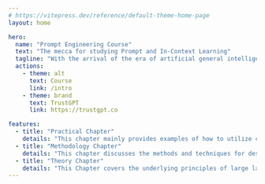 ```yaml
---
# https://vitepress.dev/reference/default-theme-home-page
layout: home

hero:
  name: "Prompt Engineering Course"
  text: "The mecca for studying Prompt and In-Context Learning"
  tagline: "With the arrival of the era of artificial general intelligence（AGI）, human-machine collaboration has become an inevitable trend for future development. How to effectively control large language models for us will be a necessary skill for future human-beings. This project can help us become super learners and greatly enhance our personal abilities to cope with future challenges. Now, EgoAlpha lab launches two explosion contents: the comprehensive learning tutorials for prompt engineering and in-context learning, as well as a trustworthy reasoning model playground, named TrustGPT, for experience and interaction to everyone. Furthermore, you can follow us in github for communicating. "
  actions:
    - theme: alt
      text: Course
      link: /intro
    - theme: brand
      text: TrustGPT
      link: https://trustgpt.co

features:
  - title: "Practical Chapter"
    details: "This chapter mainly provides examples of how to utilize chatGPT prompts in our daily lives and work, enabling ChatGPT to help us study, assist in our work, and enrich our experience."
  - title: "Methodology Chapter"
    details: "This chapter discusses the methods and techniques for designing better prompts based on the latest research papers, allowing us to harness the potential of large language models."
  - title: "Theory Chapter"
    details: "This Chapter covers the underlying principles of large language models and related natural language processing technologies. "
---
```



